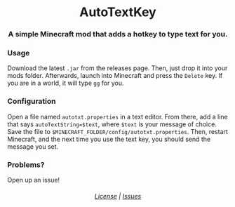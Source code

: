 <h1 align="center">AutoTextKey</h1>
<h3 align="center">A simple Minecraft mod that adds a hotkey to type text for you.</h3>

### Usage
Download the latest `.jar` from the releases page. Then, just drop it
into your mods folder. Afterwards, launch into Minecraft and press the
`Delete` key. If you are in a world, it will type `gg` for you.

### Configuration
Open a file named `autotxt.properties` in a text editor. From there,
add a line that says `autoTextString=$text`, where `$text` is your
message of choice. Save the file to `$MINECRAFT_FOLDER/config/autotxt.properties`.
Then, restart Minecraft, and the next time you use the text key, you should send
the message you set.

### Problems?
Open up an issue!

<h6 align="center"><a href="./LICENSE">License</a> | <a href="https://github.com/mrsocksandsandals/AutoTextKey/issues">Issues</a></h6>